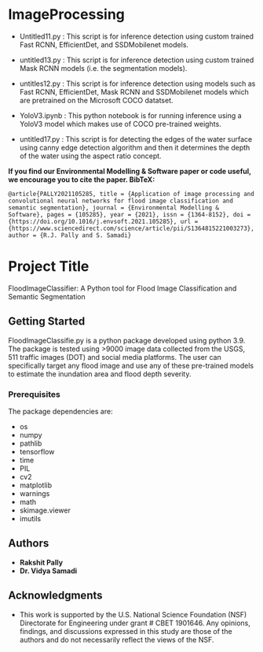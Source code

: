 


# ImageProcessing
- Untitled11.py : This script is for inference detection using custom trained Fast RCNN, EfficientDet, and SSDMobilenet models.

- untitled13.py : This script is for inference detection using custom trained Mask RCNN models (i.e. the segmentation models).

- untitles12.py : This script is for inference detection using models such as Fast RCNN, EfficientDet, Mask RCNN and SSDMobilenet models which are pretrained on the Microsoft COCO datatset.

- YoloV3.ipynb : This python notebook is for running inference using a YoloV3 model which makes use of COCO pre-trained weights.  

- untitled17.py : This script is for detecting the edges of the water surface using canny edge detection algorithm and then it determines the depth of the water using the aspect ratio concept. 

**If you find our Environmental Modelling & Software paper or code useful, we encourage you to cite the paper. BibTeX:**

`@article{PALLY2021105285,
title = {Application of image processing and convolutional neural networks for flood image classification and semantic segmentation},
journal = {Environmental Modelling & Software},
pages = {105285},
year = {2021},
issn = {1364-8152},
doi = {https://doi.org/10.1016/j.envsoft.2021.105285},
url = {https://www.sciencedirect.com/science/article/pii/S1364815221003273},author = {R.J. Pally and S. Samadi}`

# Project Title
FloodImageClassifier: A Python tool for Flood Image Classification and Semantic Segmentation

## Getting Started
FloodImageClassifie.py is a python package developed using python 3.9. The package is tested using >9000 image data collected from the USGS, 511 traffic images (DOT) and social media platforms. The user can specifically target any flood image and use any of these pre-trained models to estimate the inundation area and flood depth severity. 

### Prerequisites 

The package dependencies are:            
*  os
*  numpy
*  pathlib
*  tensorflow
*  time
*  PIL
*  cv2
*  matplotlib
*  warnings
*  math
*  skimage.viewer
*  imutils

## Authors


* **Rakshit Pally** 
* **Dr. Vidya Samadi** 


## Acknowledgments

* This work is supported by the U.S. National Science Foundation (NSF) Directorate for Engineering under grant # CBET 1901646. Any opinions, findings, and discussions expressed in this study are those of the authors and do not necessarily reflect the views of the NSF. 

